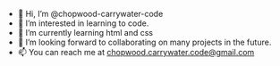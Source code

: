 - 👋 Hi, I’m @chopwood-carrywater-code
- 👀 I’m interested in learning to code.
- 🌱 I’m currently learning html and css
- 💞️ I’m looking forward to collaborating on many projects in the future.
- 📫 You can reach me at chopwood.carrywater.code@gmail.com

<!---
chopwood-carrywater-code/chopwood-carrywater-code is a ✨ special ✨ repository because its `README.md` (this file) appears on your GitHub profile.
You can click the Preview link to take a look at your changes.
--->
